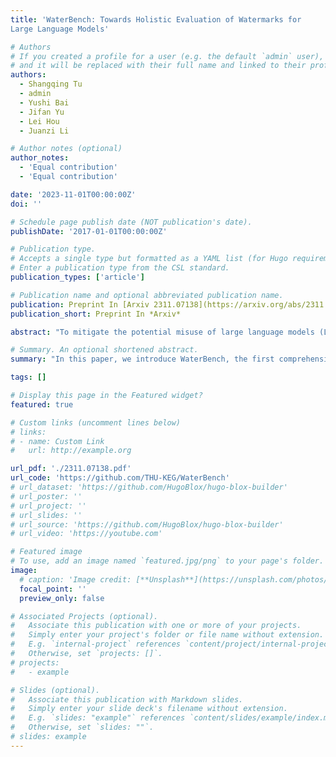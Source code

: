 ```yaml
---
title: 'WaterBench: Towards Holistic Evaluation of Watermarks for
Large Language Models'

# Authors
# If you created a profile for a user (e.g. the default `admin` user), write the username (folder name) here
# and it will be replaced with their full name and linked to their profile.
authors:
  - Shangqing Tu
  - admin
  - Yushi Bai
  - Jifan Yu
  - Lei Hou
  - Juanzi Li

# Author notes (optional)
author_notes:
  - 'Equal contribution'
  - 'Equal contribution'

date: '2023-11-01T00:00:00Z'
doi: ''

# Schedule page publish date (NOT publication's date).
publishDate: '2017-01-01T00:00:00Z'

# Publication type.
# Accepts a single type but formatted as a YAML list (for Hugo requirements).
# Enter a publication type from the CSL standard.
publication_types: ['article']

# Publication name and optional abbreviated publication name.
publication: Preprint In [Arxiv 2311.07138](https://arxiv.org/abs/2311.07138)
publication_short: Preprint In *Arxiv*

abstract: "To mitigate the potential misuse of large language models (LLMs), recent research has developed watermarking algorithms, which restrict the generation process to leave an invisible trace for watermark detection. Due to the two-stage nature of the task, most studies evaluate the generation and detection separately, thereby presenting a challenge in unbiased, thorough, and applicable evaluations. In this paper, we introduce WaterBench, the first comprehensive benchmark for LLM watermarks, in which we design three crucial factors: (1) For benchmarking procedure, to ensure an apples-to-apples comparison, we first adjust each watermarking method’s hyper-parameter to reach the same watermarking strength, then jointly evaluate their generation and detection performance. (2) For task selection, we diversify the input and output length to form a five-category taxonomy, covering 9 tasks. (3) For evaluation metric, we adopt the GPT4-Judge for automatically evaluating the decline of instruction following abilities after watermarking. We evaluate 4 open-source watermarks on 2 LLMs under 2 watermarking strengths and observe the common struggles for current methods on maintaining the generation quality."

# Summary. An optional shortened abstract.
summary: "In this paper, we introduce WaterBench, the first comprehensive benchmark for LLM watermarks, in which we design three crucial factors:..."

tags: []

# Display this page in the Featured widget?
featured: true

# Custom links (uncomment lines below)
# links:
# - name: Custom Link
#   url: http://example.org

url_pdf: './2311.07138.pdf'
url_code: 'https://github.com/THU-KEG/WaterBench'
# url_dataset: 'https://github.com/HugoBlox/hugo-blox-builder'
# url_poster: ''
# url_project: ''
# url_slides: ''
# url_source: 'https://github.com/HugoBlox/hugo-blox-builder'
# url_video: 'https://youtube.com'

# Featured image
# To use, add an image named `featured.jpg/png` to your page's folder.
image:
  # caption: 'Image credit: [**Unsplash**](https://unsplash.com/photos/pLCdAaMFLTE)'
  focal_point: ''
  preview_only: false

# Associated Projects (optional).
#   Associate this publication with one or more of your projects.
#   Simply enter your project's folder or file name without extension.
#   E.g. `internal-project` references `content/project/internal-project/index.md`.
#   Otherwise, set `projects: []`.
# projects:
#   - example

# Slides (optional).
#   Associate this publication with Markdown slides.
#   Simply enter your slide deck's filename without extension.
#   E.g. `slides: "example"` references `content/slides/example/index.md`.
#   Otherwise, set `slides: ""`.
# slides: example
---
```


<!-- {{% callout note %}}
Click the _Cite_ button above to demo the feature to enable visitors to import publication metadata into their reference management software.
{{% /callout %}}

{{% callout note %}}
Create your slides in Markdown - click the _Slides_ button to check out the example.
{{% /callout %}}

Add the publication's **full text** or **supplementary notes** here. You can use rich formatting such as including [code, math, and images](https://docs.hugoblox.com/content/writing-markdown-latex/). -->

